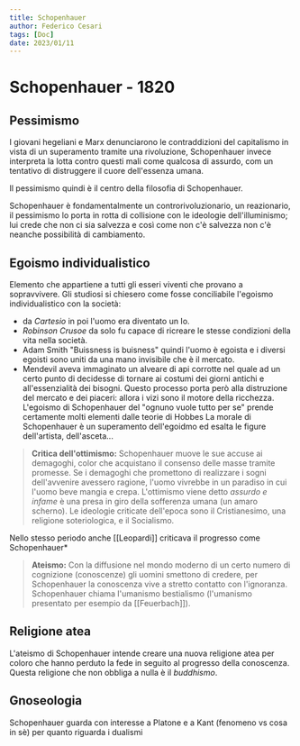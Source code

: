 ```yaml
---
title: Schopenhauer
author: Federico Cesari
tags: [Doc]
date: 2023/01/11
---
```


# Schopenhauer - 1820
## Pessimismo
I giovani hegeliani e Marx denunciarono le contraddizioni del capitalismo in vista di un superamento tramite una rivoluzione, Schopenhauer invece  interpreta la lotta contro questi mali come qualcosa di assurdo, com un tentativo di distruggere il cuore dell'essenza umana.

Il pessimismo quindi è il centro della filosofia di Schopenhauer.

Schopenhauer è fondamentalmente un controrivoluzionario, un reazionario, il pessimismo lo porta in rotta di collisione con le ideologie dell'illuminismo; lui crede che non ci sia salvezza e così come non c'è salvezza non c'è neanche possibilità di cambiamento.

## Egoismo individualistico
Elemento che appartiene a tutti gli esseri viventi che provano a sopravvivere. Gli studiosi si chiesero come fosse conciliabile l'egoismo individualistico con la società:  
- da *Cartesio* in poi l'uomo era diventato un Io.
- *Robinson Crusoe* da solo fu capace di ricreare le stesse condizioni della vita nella società.
- Adam Smith "Buissness is buisness" quindi l'uomo è egoista e i diversi egoisti sono uniti da una mano invisibile che è il mercato.
- Mendevil aveva immaginato un alveare di api corrotte nel quale ad un certo punto di decidesse di tornare ai costumi dei giorni antichi e all'essenzialità dei bisogni. Questo processo porta però alla distruzione del mercato e dei piaceri: allora i vizi sono il motore della ricchezza.
L'egoismo di Schopenhauer del "ognuno vuole tutto per se" prende certamente molti elementi dalle teorie di Hobbes
La morale di Schopenhauer è un superamento dell'egoidmo ed esalta le figure dell'artista, dell'asceta...

> **Critica dell'ottimismo:** Schopenhauer muove le sue accuse ai demagoghi, color che acquistano il consenso delle masse tramite promesse. Se i demagoghi che promettono di realizzare i sogni dell'avvenire avessero ragione, l'uomo vivrebbe in un paradiso in cui l'uomo beve mangia e crepa.
> L'ottimismo viene detto *assurdo e infame* è una presa in giro della sofferenza umana (un amaro scherno).
> Le ideologie criticate dell'epoca sono il Cristianesimo, una religione soteriologica, e il Socialismo.

Nello stesso periodo anche [[Leopardi]] criticava il progresso come Schopenhauer* 

> **Ateismo:** Con la diffusione nel mondo moderno di un certo numero di cognizione (conoscenze) gli uomini smettono di credere, per Schopenhauer la conoscenza vive a stretto contatto con l'ignoranza. Schopenhauer chiama l'umanismo bestialismo (l'umanismo presentato per esempio da [[Feuerbach]]).

## Religione atea
L'ateismo di Schopenhauer intende creare una nuova religione atea per coloro che hanno perduto la fede in seguito al progresso della conoscenza. Questa religione che non obbliga a nulla è il *buddhismo*. 

## Gnoseologia
Schopenhauer guarda con interesse a Platone  e a Kant (fenomeno vs cosa in sè) per quanto riguarda i dualismi